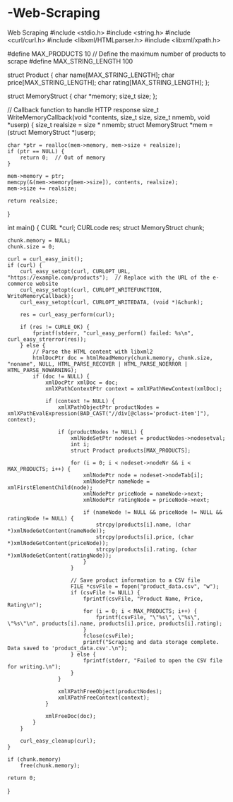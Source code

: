 # -Web-Scraping
Web Scraping
#include <stdio.h>
#include <string.h>
#include <curl/curl.h>
#include <libxml/HTMLparser.h>
#include <libxml/xpath.h>

#define MAX_PRODUCTS 10  // Define the maximum number of products to scrape
#define MAX_STRING_LENGTH 100

struct Product {
    char name[MAX_STRING_LENGTH];
    char price[MAX_STRING_LENGTH];
    char rating[MAX_STRING_LENGTH];
};

struct MemoryStruct {
    char *memory;
    size_t size;
};

// Callback function to handle HTTP response
size_t WriteMemoryCallback(void *contents, size_t size, size_t nmemb, void *userp) {
    size_t realsize = size * nmemb;
    struct MemoryStruct *mem = (struct MemoryStruct *)userp;

    char *ptr = realloc(mem->memory, mem->size + realsize);
    if (ptr == NULL) {
        return 0;  // Out of memory
    }

    mem->memory = ptr;
    memcpy(&(mem->memory[mem->size]), contents, realsize);
    mem->size += realsize;

    return realsize;
}

int main() {
    CURL *curl;
    CURLcode res;
    struct MemoryStruct chunk;

    chunk.memory = NULL;
    chunk.size = 0;

    curl = curl_easy_init();
    if (curl) {
        curl_easy_setopt(curl, CURLOPT_URL, "https://example.com/products");  // Replace with the URL of the e-commerce website
        curl_easy_setopt(curl, CURLOPT_WRITEFUNCTION, WriteMemoryCallback);
        curl_easy_setopt(curl, CURLOPT_WRITEDATA, (void *)&chunk);

        res = curl_easy_perform(curl);

        if (res != CURLE_OK) {
            fprintf(stderr, "curl_easy_perform() failed: %s\n", curl_easy_strerror(res));
        } else {
            // Parse the HTML content with libxml2
            htmlDocPtr doc = htmlReadMemory(chunk.memory, chunk.size, "noname", NULL, HTML_PARSE_RECOVER | HTML_PARSE_NOERROR | HTML_PARSE_NOWARNING);
            if (doc != NULL) {
                xmlDocPtr xmlDoc = doc;
                xmlXPathContextPtr context = xmlXPathNewContext(xmlDoc);

                if (context != NULL) {
                    xmlXPathObjectPtr productNodes = xmlXPathEvalExpression(BAD_CAST("//div[@class='product-item']"), context);

                    if (productNodes != NULL) {
                        xmlNodeSetPtr nodeset = productNodes->nodesetval;
                        int i;
                        struct Product products[MAX_PRODUCTS];

                        for (i = 0; i < nodeset->nodeNr && i < MAX_PRODUCTS; i++) {
                            xmlNodePtr node = nodeset->nodeTab[i];
                            xmlNodePtr nameNode = xmlFirstElementChild(node);
                            xmlNodePtr priceNode = nameNode->next;
                            xmlNodePtr ratingNode = priceNode->next;

                            if (nameNode != NULL && priceNode != NULL && ratingNode != NULL) {
                                strcpy(products[i].name, (char *)xmlNodeGetContent(nameNode));
                                strcpy(products[i].price, (char *)xmlNodeGetContent(priceNode));
                                strcpy(products[i].rating, (char *)xmlNodeGetContent(ratingNode));
                            }
                        }

                        // Save product information to a CSV file
                        FILE *csvFile = fopen("product_data.csv", "w");
                        if (csvFile != NULL) {
                            fprintf(csvFile, "Product Name, Price, Rating\n");
                            for (i = 0; i < MAX_PRODUCTS; i++) {
                                fprintf(csvFile, "\"%s\", \"%s\", \"%s\"\n", products[i].name, products[i].price, products[i].rating);
                            }
                            fclose(csvFile);
                            printf("Scraping and data storage complete. Data saved to 'product_data.csv'.\n");
                        } else {
                            fprintf(stderr, "Failed to open the CSV file for writing.\n");
                        }
                    }

                    xmlXPathFreeObject(productNodes);
                    xmlXPathFreeContext(context);
                }

                xmlFreeDoc(doc);
            }
        }

        curl_easy_cleanup(curl);
    }

    if (chunk.memory)
        free(chunk.memory);

    return 0;
}

